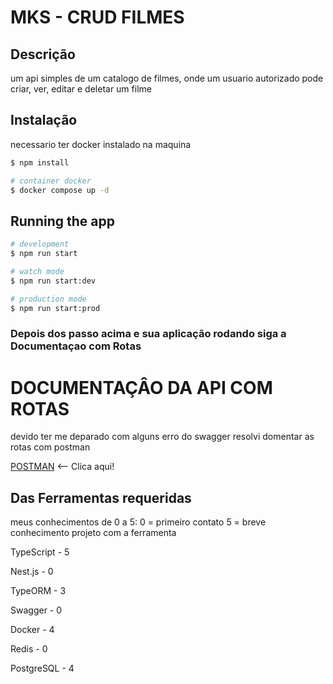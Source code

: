 # MKS - CRUD FILMES
## Descrição

um api simples de um catalogo de filmes, onde um usuario autorizado pode criar, ver, editar e deletar um filme

## Instalação
necessario ter docker instalado na maquina 
```bash
$ npm install

# container docker
$ docker compose up -d 
```

## Running the app

```bash
# development
$ npm run start

# watch mode
$ npm run start:dev

# production mode
$ npm run start:prod
```
### Depois dos passo acima e sua aplicação rodando siga a Documentaçao com Rotas

# DOCUMENTAÇÂO DA API COM ROTAS

devido ter me deparado com alguns erro do swagger resolvi domentar as rotas com postman

[POSTMAN](https://documenter.getpostman.com/view/18336362/VUqvoEcx) <-- Clica aqui!


## Das Ferramentas requeridas
meus conhecimentos de 0 a 5:
0 = primeiro contato
5 = breve conhecimento projeto com a ferramenta

TypeScript - 5

Nest.js    - 0

TypeORM    - 3

Swagger    - 0 

Docker     - 4

Redis      - 0

PostgreSQL - 4
